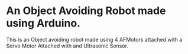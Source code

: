 # An Object Avoiding Robot made using Arduino.

This is an Object avoiding robot made using 4 AFMotors attached with a Servo Motor Attached with and Ultrasonic Sensor.

